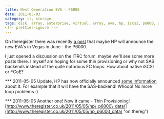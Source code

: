 ```yaml
---
title: Next Generation EVA - P6000
date: 2011-05-03
category: it, storage
tags: disk, array, enterprise, virtual, array, eva, hp, iscsi, p6000, sas, storage, thin, provisioning
<!-- prettier-ignore -->
---
```


On theregister there was recently [a post](http://www.theregister.co.uk/2011/05/03/hp_fifth_gen_eva/ "on theregister") that maybe HP will announce the new EVA's in Vegas in June - the P6000.

I just opened a discussion on the ITRC forum, maybe we'll see some more posts there. I myself am hoping for some thin provisioning or why not SAS backends instead of the quite notorious FC loops. How about native iSCSI or FCoE?

\*\*\* 2011-05-05 Update, HP has now officially announced [some information](http://www.hp.com/hpinfo/newsroom/press/2011/110503c.html?mtxs=rss-corp-news  "on hp.com") about it. For example that it will have the SAS-backend! Whoop! No more loop problems :)

\*\*\* 2011-05-05 Another one! Now it came - Thin Provisioning! [http://www.theregister.co.uk/2011/05/05/hp\_p6000\_data/](http://www.theregister.co.uk/2011/05/05/hp_p6000_data/ "on thereg")
